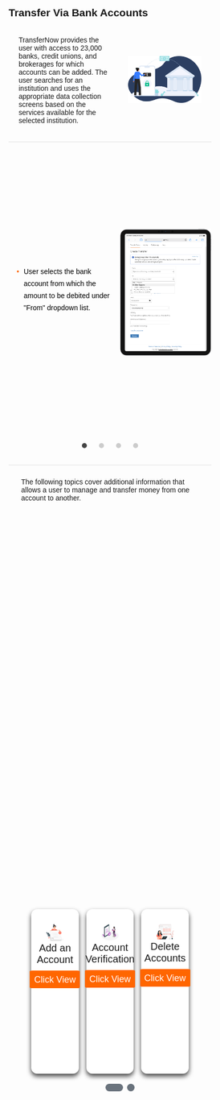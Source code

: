 ## Transfer Via Bank Accounts

 <div class="content-body">
          <div class="content-left">
          <p>TransferNow provides the user with access to 23,000 banks, credit unions, and brokerages for which accounts can be added. The user searches for an institution and uses the appropriate data collection screens based on the services available for the selected institution.</p>
          </div>
          <div class="image-otp">
          <img src="https://raw.githubusercontent.com/Fiserv/transfer-now/develop/assets/images/transfer-main-page.png">
          </div>
</div>
<div id="slider">
    <input type="radio" name="slider" id="slide1" checked>
    <input type="radio" name="slider" id="slide2">
    <input type="radio" name="slider" id="slide3">
    <input type="radio" name="slider" id="slide4">
    <input type="radio" name="slider" id="slide5">
    <div id="slides">
        <div id="overflow">
            <div class="inner">
                <div class="slide slide_1">
                    <div class="slide-content">
                        <div class="slide-content-p">
                        <div class="card-body">
                        <ul><li>User selects the bank account from which the amount to be debited under "From" dropdown list.</li>
                        </ul>
                        </div>
                        </div>
                        <img class="slide-content-img" src="https://raw.githubusercontent.com/Fiserv/transfer-now/develop/assets/images/TN-from-account-via-bank.png"
                                alt="add-debit">
                    </div>
                </div>
                <div class="slide slide_2">
                    <div class="slide-content">
                        <div class="slide-content-p">
                        <div class="card-body">
                        <ul><li>User selects the bank account to which the amount to be credited under "To" dropdown list.</li>
                        </ul>
                        </div>
                        </div>
                        <img class="slide-content-img" src="https://raw.githubusercontent.com/Fiserv/transfer-now/develop/assets/images/create-transfer-mobile.png" alt="add-debit">
                    </div>
                </div>
                <div class="slide slide_3">
                    <div class="slide-content">
                        <div class="slide-content-p">
                        <div class="card-body">
                        <ul><li>Enter the amount to be transferred.</li><li>Set the date when the user wants to initiate the transaction.
                        <div class="tooltip-info">
                        <div class="icon-info">i</div>
                        <div class="tooltiptext-info">View Limits will display the maximum amount that can be transferred.</div>
                        </div></li>
                        </ul>
                        </div>
                        </div>
                        <img class="slide-content-img" src="https://raw.githubusercontent.com/Fiserv/transfer-now/develop/assets/images/create-transfer-mobile.png"
                                alt="add-debit">
                    </div>
                </div>
                <div class="slide slide_4">
                    <div class="slide-content">
                        <div class="slide-content-p">
                        <div class="card-body">
                        <ul><li>Select the Frequency. To know more about Transfer Funds Frequency, see <a href="?path=docs/transfer-durations.md">Transfer Frequencies / Durations</a> </li>
                        </ul>
                        </div>
                        </div>
                        <img class="slide-content-img" src="https://raw.githubusercontent.com/Fiserv/transfer-now/develop/assets/images/create-transfer-mobile.png"
                                alt="add-debit">
                    </div>
                </div>
            </div>
        </div>
    </div>
    <div id="controls">
        <label for="slide1"></label>
        <label for="slide2"></label>
        <label for="slide3"></label>
        <label for="slide4"></label>
    </div>
    <div id="bullets">
        <label for="slide1"></label>
        <label for="slide2"></label>
        <label for="slide3"></label>
        <label for="slide4"></label>
    </div>
</div>
<div style="margin:25px">The following topics cover additional information that allows a user to manage and transfer money from one account to another.
    <div class="debit-body-list">
    <div class="debit-container-list">
        <input type="radio" name="dot" id="slideone">
        <input type="radio" name="dot" id="slidetwo">
        <div class="main-card-debit-list">
            <div class="cards-debit-list">
                <div class="card-debit-list">
                <div class="content-debit-list">
                <div class="img-debit">
                        <img src="https://raw.githubusercontent.com/Fiserv/transfer-now/develop/assets/images/add-account-TN-main.png" alt="add-debit">
                    </div>
                    <div class="details-list">
                        <div class="name-list">Add an Account</div>
                    </div>
                    <div class="media-icons-list">
                        <a href="?path=docs/transfer-via-bank-accounts/add-an-Account.md">Click View</a>
                    </div>
                </div>
                </div>
                <div class="card-debit-list">
                    <div class="content-debit-list">
                    <div class="img-debit">
                        <img src="https://raw.githubusercontent.com/Fiserv/transfer-now/develop/assets/images/verification-TN-main.png" alt="add-debit">
                    </div>
                        <div class="details-list">
                            <div class="name-list">Account Verification</div>
                        </div>
                        <div class="media-icons-list">
                            <a href="?path=docs/transfer-via-bank-accounts/account_verification.md">Click View</a>
                        </div>
                    </div>
                    </div>
                    <div class="card-debit-list">
                        <div class="content-debit-list">
                        <div class="img-debit">
                        <img src="https://raw.githubusercontent.com/Fiserv/transfer-now/develop/assets/images/delete-TN-main.png" alt="add-debit">
                    </div>
                            <div class="details-list">
                                <div class="name-list">Delete Accounts</div>
                            </div>
                            <div class="media-icons-list">
                                <a href="?path=docs/transfer-via-bank-accounts/delete_accounts.md">Click View</a>
                            </div>
                        </div>
                        </div>
            </div>
            <div class="cards-debit-2-list">
                <div class="card-debit-list">
                <div class="content-debit-list">
                <div class="img-debit">
                        <img src="https://raw.githubusercontent.com/Fiserv/transfer-now/develop/assets/images/brokerage-TN-main.png" alt="add-debit">
                    </div>
                    <div class="details-list">
                        <div class="name-list">Add Brokerage Accounts</div>
                    </div>
                    <div class="media-icons-list">
                        <a href="?path=docs/transfer-via-bank-accounts/add_brokerage.md">Click View</a>
                    </div>
                </div>
                </div>
                <div class="card-debit-list">
                    <div class="content-debit-list">
                    <div class="img-debit">
                        <img src="https://raw.githubusercontent.com/Fiserv/transfer-now/develop/assets/images/secured-TN-main.png" alt="add-debit">
                    </div>
                        <div class="details-list">
                            <div class="name-list">Account Restrictions</div>
                        </div>
                        <div class="media-icons-list">
                            <a href="?path=docs/transfer-via-bank-accounts/accounts-restrictions.md">Click View</a>
                        </div>
                    </div>
                    </div>
            </div>
        </div>
        <div class="button-debit-list">
            <label for="slideone" class="active slideone"></label>
            <label for="slidetwo" class="slidetwo"></label>
        </div>
    </div>
</div>
</div>


<style>
.tooltip-info {
    position: relative;
    display: inline-block;
    cursor: pointer;
    font-family: Arial, Helvetica, sans-serif;
}
.tooltip-info:hover {
    visibility: visible;
    opacity: 1;
}    
.tooltiptext-info{
    visibility: hidden;
    width: 200px;
    background-color: #333;
    color: #fff;
    text-align: center;
    border-radius: 5px;
    padding: 10px;
    position: absolute;
    z-index: 1;
    top: 125%;
    left: 50%;
    margin-left: -100px;
    opacity: 0;
    transition: opacity 0.3s;
}
.tooltiptext-info::after{
    content: "";
    position: absolute;
    top: -10px;
    left:50%;
    margin-left: -10px;
    border-width: 10px;
    border-style: solid;
    border-color: transparent transparent #333 transparent;
}
.tooltip-info .icon-info{
    display: inline-block;
    width: 20px;
    height: 20px;
    background-color: #f60;
    color: #fff;
    border-radius: 50%;
    text-align: center;
    line-height: 20px;

}
.content-left {
        width: 50%
    }

    .image-otp {
        width: 40%
    }

    .content-body {
        display: flex;
        align-items: center;
        justify-content: space-between;
        padding: 20px;
        border-bottom: 1px solid #8080803d;
    }
    #slider {
        margin: 0 auto;
        width: 100%;
        max-width: 100%;
        text-align: center;
        height: 80%;
        margin-bottom: 10px;
        border-bottom: 1px solid #8080803d;
    }
    #slider input[type=radio] {
        display: none;
    }
    #slider label {
        cursor: pointer;
        text-decoration: none;
    }
    #slides {
        position: relative;
        overflow: hidden;
        border-radius: 16px;
    }
    #overflow {
        width: 100%;
        overflow: hidden;
    }
    #slide1:checked~#slides .inner {
        margin-left: 0;
    }
    #slide2:checked~#slides .inner {
        margin-left: -100%;
    }
    #slide3:checked~#slides .inner {
        margin-left: -200%;
    }
    #slide4:checked~#slides .inner {
        margin-left: -300%;
    }
    #slides .inner{
        transition: margin-left 800ms cubic-bezier(0.770, 0.000, 0.175, 1.000);
        width: 400%;
        line-height: 0;
        height: 595px;
    }
    #slides .slide {
        width: 25%;
        float: left;
        display: flex;
        justify-content: center;
        align-items: center;
        height: 100%;
        color: #fff;
    }
    .info {
  background-color: #e7f3fe;
  border-left: 6px solid #2196F3;
}
    #slides .slide_1 {
        background: transparent;
    }
    #slides .slide_2 {
        background: transparent;
    }
    #slides .slide_3 {
        background: transparent;
    }
    #slides .slide_4 {
        background: transparent;
    }
    #controls {
        z-index: 3;
        position: relative;
    }
    #controls label {
        transition: opacity 0.2s ease-out;
        display: none;
        width: 50px;
        height: 50px;
        opacity: .4;
    }
    #controls label:hover {
        opacity: 1;
    }
    #slide1:checked~#controls label:nth-child(2),
    #slide2:checked~#controls label:nth-child(3),
    #slide3:checked~#controls label:nth-child(4),
    #slide4:checked~#controls label:nth-child(1) {
        float: right;
        margin: 0 -50px 0 0;
        display: block;
    }
    #bullets {
        margin: 0 0 30px 0;
        text-align: center;
        /* border-bottom: 1px solid #8080803d; */
    }
    #bullets label {
        display: inline-block;
        width: 10px;
        height: 10px;
        border-radius: 100%;
        background: #ccc;
        margin: 0 10px;
    }
    #slide1:checked~#bullets label:nth-child(1),
    #slide2:checked~#bullets label:nth-child(2),
    #slide3:checked~#bullets label:nth-child(3),
    #slide4:checked~#bullets label:nth-child(4) {
        background: #444;
    }
    .wave {
        position: absolute;
        opacity: 0.6;
        left: 0;
        top: 0;
        margin-left: -50%;
        margin-top: -70%;
        background: linear-gradient(744deg,#af40ff,#5b42f3 60%, #00ddeb);
    }
    .wave:nth-child(2),
    .wave:nth-child(3) {
        top: 210px;
    }
    .playing .wave {
        border-radius: 40%;
        animation: wave 3000ms infinite linear;
    }
    .wave {
        border-radius: 40%;
        animation: wave 55s infinite linear;
    }
    .playing .wave:nth-child(2) {
        animation-duration: 4000ms;
    }
    .wave:nth-child(2){
        animation-duration: 50s;
    }
    .playing .wave:nth-child(3){
        animation-duration: 5000ms;
    }
    .wave:nth-child(3){
        animation-duration: 45s;
    }
    @keyframes wave {
        0% {
            transform: rotate(0deg);
        }
        100%{
            transform: rotate(360deg);
        }
    }
    * {
        margin: 0;
        padding: 0;
        box-sizing: border-box;
        font-family: sans-serif;
    }
    .debit-body {
        display: flex;
        min-height: 50vh;
        align-items: center;
        justify-content: flex-end;
        background: #6a737d;
        background-position: center;
        background-size: cover;
        position: relative;
    }
    .debit-body::before {
        z-index: 777;
        content: '';
        position: absolute;
        background: #f1f1f1;
        width: 100%;
        height: 100%;
    }
    ::selection {
        background: #ff676d;
        color: white;
    }
    .debit-container{
        max-width: 950px;
        width: 100%;
        overflow: hidden;
        padding: 80px 0;
        z-index: 999;
    }
    .debit-container .main-card-debit {
        display: flex;
        justify-content: space-evenly;
        width: 400%;
        transition: 1s;
    }
    #two:checked~.main-card-debit {
        margin-left: -100%;
    }
    .debit-container .main-card-debit .cards-debit {
        width: calc(200% / 1 - 10px);
        display: flex;
        flex-wrap: wrap;
        margin: 0 10px;
        justify-content: space-between;
    }
    .main-card-debit .cards-debit .card-debit {
        width: calc(300% / 1 - 10px);
        background: white;
        border-radius: 5px;
        padding: 10px;
        box-shadow: 0 5px 10px rgba(0, 0, 0, 0.75);
        transition: all 0.4s ease;
    }
    .main-card-debit .cards-debit .card-debit:hover {
        transform: translateY(-15px);
    }
    .cards-debit .card-debit .content-debit {
        width: 100%;
        display: flex;
        flex-direction: column;
        justify-content: center;
        align-items: center;
        text-align: center;
    }
    
    .debit-container .button-debit {
        width: 100%;
        display: flex;
        justify-content: center;
        margin: 20px;
    }
    .button-debit label {
        height: 15px;
        width: 15px;
        border-radius: 20px;
        background: #6a737d;
        margin: 0 4px;
        cursor: pointer;
        transition: all 0.5s ease;
    }
    .button-debit label.active {
        width: 35px;    
    }
    #one:checked~.button-debit .one {
        width: 35px;
    }
    #one:checked~.button-debit .two {
        width: 35px;
    }
    #one:checked~.button-debit .three {
        width: 35px;
    }
    #two:checked~.button-debit .one {
        width: 15px;
    }
    #two:checked~.button-debit .two {
        width: 15px;
    }
    #two:checked~.button-debit .three {
        width: 15px;
    }
    input[type="radio"]{
        display: none;
    }
    .block-quote {
        padding: 1em;
        color: #6a737d;
        border-left: 0.375em solid #40a9ff;
        background: #e6f7ff;
        border-radius: 3px;
        margin: 10px 0;
    }
    .card-body {
        margin: 10px;
    }
    .card-body ul {
        list-style: none;
        padding-left: 20px;
        text-align: left;
    }
    .card-body ul li::before {
        content: "\2022";
        font-size: 1em;
        color: #f60;
        display: inline-block;
        width: 1em;
        margin-left: -1em;
    }
    .debit-body-list {
        display: flex;
        min-height: 50vh;
        align-items: center;
        justify-content: center;
        background-position: center;
        background-size: cover;
        position: relative;
    }
    .debit-body-list::before {
        z-index: 777;
        content: '';
        position: absolute;
        width: 100%;
        height: 100%;
    }
    ::selection {
        background: #ff676d;
        color: white;
    }
    .debit-container-list{
        max-width: 950px;
        width: 100%;
        overflow: hidden;
        padding: 80px 0;
        z-index: 999;
    }
    .debit-container-list .main-card-debit-list {
        display: flex;
        justify-content: space-evenly;
        width: 200%;
        transition: 1s;
    }
    #slidetwo:checked~.main-card-debit-list {
        margin-left: -100%;
    }
    .debit-container-list .main-card-debit-list .cards-debit-list {
        width: calc(100% / 2 - 10px);
        display: flex;
        flex-wrap: wrap;
        margin: 0 20px;
        justify-content: space-between;
    }
    .debit-container-list .main-card-debit-list .cards-debit-2-list {
        width: calc(100% / 2 - 10px);
        display: flex;
        flex-wrap: wrap;
        margin: 0 20px;
    }
    .main-card-debit-list .cards-debit-2-list .card-debit-list {
        width: calc(70% / 2 - 10px);
        background: white;
        border-radius: 12px;
        padding: 30px;
        height: 100%;
        margin: 10px;
        box-shadow: 0 5px 10px rgba(0, 0, 0, 0.75);
        transition: all 0.4s ease;
    }
    .main-card-debit-list .cards-debit-list .card-debit-list {
        width: calc(100% / 3 - 10px);
        background: white;
        border-radius: 12px;
        padding: 30px;
        box-shadow: 0 5px 10px rgba(0, 0, 0, 0.75);
        transition: all 0.4s ease;
    }
    .main-card-debit-list .cards-debit-list .card-debit-list:hover {
        transform: translateY(-15px);
    }
    .cards-debit-list .card-debit-list .content-debit-list {
        width: 100%;
        display: flex;
        flex-direction: column;
        justify-content: center;
        align-items: center;
        text-align: center;
    }
    .cards-debit-list .card-debit-list .content-debit-list .img-debit-list {
        height: 200px;
        width: 130px;
        margin-bottom: 14px;
    }
    .card-debit-list .content-debit-list .img-debit-list img {
        height: 100%;
        width: 100%;
        border: 3px solid #f1f1f1;
        border-radius: 15%;
        object-fit: cover;
    }
    .card-debit-list .content-debit-list .name-list {
        font-size: 20px;
        font-weight: 500;
    }
    .card-debit-list .content-debit-list .desc-list {
        font-size: 20px;
        color: #ff676d;
    }
    .card-debit-list .content-debit-list .media-icons-list {
        margin-top: 10px;
        display: flex;
    }
    .media-icons-list a {
        text-align: center;
        line-height: 33px;
        height: 35px;
        width: 100px;
        margin: 0 4px;
        font-size: 18px;
        color: white;
        border-radius: 5%;
        text-decoration: none;
        border: 2px solid transparent;
        background: #f60;
        transition: all 0.3s ease;
    }
    .media-icons-list a:hover {
        color: #f60;
        background-color: white;
        border-color: #f60;
    }
    .debit-container-list .button-debit-list {
        width: 100%;
        display: flex;
        justify-content: center;
        margin: 20px;
    }
    .button-debit-list label {
        height: 15px;
        width: 15px;
        border-radius: 20px;
        background: #6a737d;
        margin: 0 4px;
        cursor: pointer;
        transition: all 0.5s ease;
    }
    .button-debit-list label.active {
        width: 35px;    
    }
    #slideone:checked~.button-debit-list .slideone {
        width: 35px;
    }
    #slideone:checked~.button-debit-list .slidetwo {
        width: 35px;
    }
    #slidetwo:checked~.button-debit-list .slideone {
        width: 15px;
    }
    #slidetwo:checked~.button-debit-list .slidetwo {
        width: 15px;
    }
    input[type="radio"]{
        display: none;
    }
    .slide-content{
        display: flex;
        align-items: center;
        justify-content: space-between;
    }
    .slide-content-p{
        color: black;
        line-height: 1.5;
        margin: 0 0 14px;
        line-height: 24px;
    }
    .slide-content-img{
        width: 45%;
        height: 50%;
        }
   </style>
